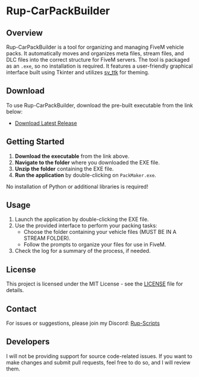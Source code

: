 # Rup-CarPackBuilder

## Overview
Rup-CarPackBuilder is a tool for organizing and managing FiveM vehicle packs. It automatically moves and organizes meta files, stream files, and DLC files into the correct structure for FiveM servers. The tool is packaged as an `.exe`, so no installation is required. It features a user-friendly graphical interface built using Tkinter and utilizes [sv_ttk](https://github.com/rdbende/Sun-Valley-ttk-theme) for theming.

## Download
To use Rup-CarPackBuilder, download the pre-built executable from the link below:

- [Download Latest Release](#)

## Getting Started

1. **Download the executable** from the link above.
2. **Navigate to the folder** where you downloaded the EXE file.
3. **Unzip the folder** containing the EXE file.
4. **Run the application** by double-clicking on `PackMaker.exe`.

No installation of Python or additional libraries is required!

## Usage
1. Launch the application by double-clicking the EXE file.
2. Use the provided interface to perform your packing tasks:
    - Choose the folder containing your vehicle files (MUST BE IN A STREAM FOLDER).
    - Follow the prompts to organize your files for use in FiveM.
3. Check the log for a summary of the process, if needed.

## License
This project is licensed under the MIT License - see the [LICENSE](LICENSE) file for details.

## Contact
For issues or suggestions, please join my Discord: [Rup-Scripts](https://discord.gg/nHu2pZjUGG)

## Developers
I will not be providing support for source code-related issues. If you want to make changes and submit pull requests, feel free to do so, and I will review them.

